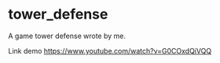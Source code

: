 # tower_defense
A game tower defense wrote by me.

Link demo
https://www.youtube.com/watch?v=G0COxdQiVQQ

